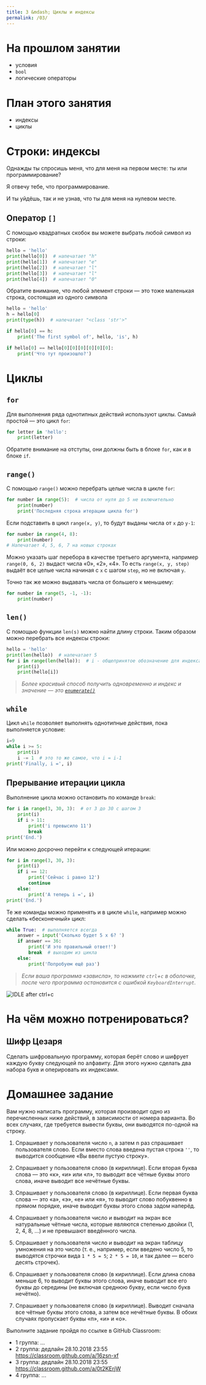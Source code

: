 ```yaml
---
title: 3 &mdash; Циклы и индексы
permalink: /03/
---
```



# На прошлом занятии
* условия
* `bool`
* логические операторы

# План этого занятия
* индексы
* циклы

# Строки: индексы

Однажды ты спросишь меня, что для меня на первом месте: ты или программирование?

Я отвечу тебе, что программирование. 

И ты уйдёшь, так и не узнав, что ты для меня на нулевом месте.

## Оператор `[]`

С помощью квадратных скобок вы можете выбрать любой символ из строки:

```python
hello = 'hello'
print(hello[0])  # напечатает "h"
print(hello[1])  # напечатает "e"
print(hello[2])  # напечатает "l"
print(hello[3])  # напечатает "l"
print(hello[4])  # напечатает "0"
```

Обратите внимание, что любой элемент строки — это тоже маленькая строка, состоящая из одного символа

```python
hello = 'hello'
h = hello[0]
print(type(h))  # напечатает "<class 'str'>"

if hello[0] == h:
    print('The first symbol of', hello, 'is', h)

if hello[0] == hello[0][0][0][0][0][0]:
    print('Что тут произошло?')
```

# Циклы

## `for`

Для выполнения ряда однотипных действий используют циклы. Самый простой — это цикл `for`:

```python
for letter in 'hello':
    print(letter)
```

Обратите внимание на отступы, они должны быть в блоке `for`, как и в блоке `if`.

## `range()`

С помощью `range()` можно перебрать целые числа в цикле `for`:

```python
for number in range(5):  # числа от нуля до 5 не включительно
    print(number)
    print('Последняя строка итерации цикла for')
```

Если подставить в цикл `range(x, y)`, то будут выданы числа от `x` до `y-1`:

```python
for number in range(4, 8):
    print(number)
# Напечатает 4, 5, 6, 7 на новых строках
```

Можно указать шаг перебора в качестве третьего аргумента, например `range(0, 6, 2)` выдаст числа «0», «2», «4». То есть `range(x, y, step)` выдаёт все целые числа начиная с `x` с шагом `step`, но не включая `y`.

Точно так же можно выдавать числа от большего к меньшему:

```python
for number in range(5, -1, -1):
    print(number)
```

## `len()`

С помощью функции `len(s)` можно найти длину строки. Таким образом можно перебрать все индексы строки:

```python
hello = 'hello'
print(len(hello))  # напечатает 5
for i in range(len(hello)):  # i - общепринятое обозначение для индекса
    print(i)
    print(hello[i])
```

> *Более красивый способ получить одновременно и индекс и значение — это [`enumerate()`](https://docs.python.org/3/library/functions.html#enumerate)*

## `while`

Цикл `while` позволяет выполнять однотипные действия, пока выполняется условие:

```python
i=9
while i >= 5:
    print(i)
    i -= 1  # это то же самое, что i = i-1
print('Finally, i =', i)
```

## Прерывание итерации цикла

Выполнение цикла можно остановить по команде `break`:

```python
for i in range(3, 30, 3):  # от 3 до 30 с шагом 3
    print(i)
    if i > 11:
        print('i превысило 11')
        break
print('End.')
```

Или можно досрочно перейти к следующей итерации:

```python
for i in range(3, 30, 3):
    print(i)
    if i == 12:
        print('Сейчас i равно 12')
        continue
    else:
        print('А теперь i =', i)
print('End.')
```

Те же команды можно применять и в цикле `while`, например можно сделать «бесконечный» цикл:

```python
while True:  # выполняется всегда
    answer = input('Сколько будет 5 x 6? ')
    if answer == 36:
        print('И это правильный ответ!')
        break  # выходим из цикла
    else:
        print('Попробуем ещё раз')
```

> *Если ваша программа «зависла», то нажмите `ctrl`+`c` в оболочке, после чего программа остановится с ошибкой `KeyboardInterrupt`.*

![IDLE after ctrl+c](/img/03/idle-ctrl-c.png)

# На чём можно потренироваться?

## Шифр Цезаря

Сделать шифровальную программу, которая берёт слово и шифрует каждую букву следующей по алфавиту. Для этого нужно сделать два набора букв и оперировать их индексами.

# Домашнее задание

Вам нужно написать программу, которая производит одно из перечисленных ниже действий, в зависимости от номера варианта. Во всех случаях, где требуется вывести буквы, они выводятся по-одной на строку.

1. Спрашивает у пользователя число `n`, а затем n раз спрашивает пользователя слово. Если вместо слова введена пустая строка `''`, то выводится сообщение «Вы ввели пустую строку».

2. Спрашивает у пользователя слово (в кириллице). Если вторая буква слова — это «к», «и» или «л», то выводит все чётные буквы этого слова, иначе выводит все нечётные буквы.

3. Спрашивает у пользователя слово (в кириллице). Если первая буква слова — это «а», «э», «е» или «я», то выводит слово побуквенно в прямом порядке, иначе выводит буквы этого слова задом наперёд.

4. Спрашивает у пользователя число и выводит на экран все натуральные чётные числа, которые являются степенью двойки (1, 2, 4, 8, ...) и не превышают введённого числа.

5. Спрашивает у пользователя число и выводит на экран таблицу умножения на это число (т. е., например, если введено число 5, то выводятся строчки вида `1 * 5 = 5`; `2 * 5 = 10`, и так далее — всего десять строчек).

6. Спрашивает у пользователя слово (в кириллице). Если длина слова меньше 6, то выводит буквы этого слова, иначе выводит все его буквы до середины (не включая среднюю букву, если число букв нечётно).

7. Спрашивает у пользователя слово (в кириллице). Выводит сначала все чётные буквы этого слова, а затем все нечётные буквы. В обоих случаях пропускает буквы «п», «и» и «о».

Выполните задание пройдя по ссылке в GitHub Classroom:

- 1 группа: ...
- 2 группа: дедлайн 28.10.2018 23:55 <https://classroom.github.com/a/16zsn-xf>
- 3 группа: дедлайн 28.10.2018 23:55 <https://classroom.github.com/a/0t2KErjW>
- 4 группа: ...
